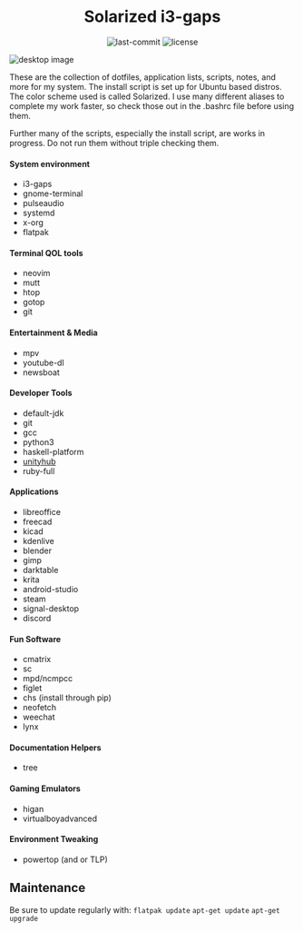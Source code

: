 <div id="header" style="text-align:center;">
<h1>Solarized i3-gaps</h1>
<p>
<img alt="last-commit" style="align:center;" src="https://img.shields.io/github/last-commit/kinnaman/dotfiles">
<img alt="license" style="align:center;" src="https://img.shields.io/github/license/kinnaman/dotfiles">
</p>
</div>

![desktop image](https://i.imgur.com/eRAtjvM.png "desktop")

These are the collection of dotfiles, application lists, scripts, notes, and more for my system. The install script is set up for Ubuntu based distros. The color scheme used is called Solarized. I use many different aliases to complete my work faster, so check those out in the .bashrc file before using them.

Further many of the scripts, especially the install script, are works in progress. Do not run them without triple checking them. 

#### System environment
- i3-gaps
- gnome-terminal
- pulseaudio
- systemd
- x-org
- flatpak

#### Terminal QOL tools
- neovim
- mutt
- htop
- gotop
- git

#### Entertainment & Media
- mpv
- youtube-dl
- newsboat

#### Developer Tools
- default-jdk
- git
- gcc
- python3
- haskell-platform
- [unityhub](https://docs.unity3d.com/hub/manual/InstallHub.html#install-hub-linux)
- ruby-full

#### Applications
- libreoffice
- freecad
- kicad
- kdenlive
- blender
- gimp
- darktable
- krita
- android-studio
- steam
- signal-desktop
- discord

#### Fun Software
- cmatrix
- sc
- mpd/ncmpcc
- figlet
- chs (install through pip) 
- neofetch
- weechat
- lynx

#### Documentation Helpers
- tree

#### Gaming Emulators
- higan
- virtualboyadvanced

#### Environment Tweaking
- powertop (and or TLP)

## Maintenance
Be sure to update regularly with:
<code>flatpak update</code>
<code>apt-get update</code>
<code>apt-get upgrade</code>

